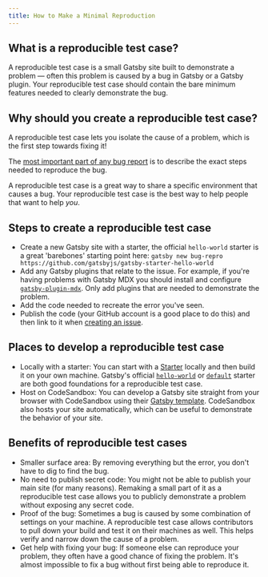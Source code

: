 ```yaml
---
title: How to Make a Minimal Reproduction
---
```


## What is a reproducible test case?

A reproducible test case is a small Gatsby site built to demonstrate a problem ― often this problem is caused by a bug in Gatsby or a Gatsby plugin. Your reproducible test case should contain the bare minimum features needed to clearly demonstrate the bug.

## Why should you create a reproducible test case?

A reproducible test case lets you isolate the cause of a problem, which is the first step towards fixing it!

The [most important part of any bug report](https://developer.mozilla.org/en-US/docs/Mozilla/QA/Bug_writing_guidelines#Writing_precise_steps_to_reproduce) is to describe the exact steps needed to reproduce the bug.

A reproducible test case is a great way to share a specific environment that causes a bug. Your reproducible test case is the best way to help people that want to help _you_.

## Steps to create a reproducible test case

- Create a new Gatsby site with a starter, the official `hello-world` starter is a great 'barebones' starting point here: `gatsby new bug-repro https://github.com/gatsbyjs/gatsby-starter-hello-world`
- Add any Gatsby plugins that relate to the issue. For example, if you're having problems with Gatsby MDX you should install and configure [`gatsby-plugin-mdx`](https://www.gatsbyjs.org/packages/gatsby-plugin-mdx/). Only add plugins that are needed to demonstrate the problem.
- Add the code needed to recreate the error you've seen.
- Publish the code (your GitHub account is a good place to do this) and then link to it when [creating an issue](/contributing/how-to-file-an-issue/).

## Places to develop a reproducible test case

- Locally with a starter: You can start with a [Starter](/docs/starters) locally and then build it on your own machine. Gatsby's official [`hello-world`](https://github.com/gatsbyjs/gatsby/tree/master/starters/hello-world) or [`default`](https://github.com/gatsbyjs/gatsby-starter-default) starter are both good foundations for a reproducible test case.
- Host on CodeSandbox: You can develop a Gatsby site straight from your browser with CodeSandbox using their [Gatsby template](https://codesandbox.io/s/github/gatsbyjs/gatsby-starter-default). CodeSandbox also hosts your site automatically, which can be useful to demonstrate the behavior of your site.

## Benefits of reproducible test cases

- Smaller surface area: By removing everything but the error, you don't have to dig to find the bug.
- No need to publish secret code: You might not be able to publish your main site (for many reasons). Remaking a small part of it as a reproducible test case allows you to publicly demonstrate a problem without exposing any secret code.
- Proof of the bug: Sometimes a bug is caused by some combination of settings on your machine. A reproducible test case allows contributors to pull down your build and test it on their machines as well. This helps verify and narrow down the cause of a problem.
- Get help with fixing your bug: If someone else can reproduce your problem, they often have a good chance of fixing the problem. It's almost impossible to fix a bug without first being able to reproduce it.
